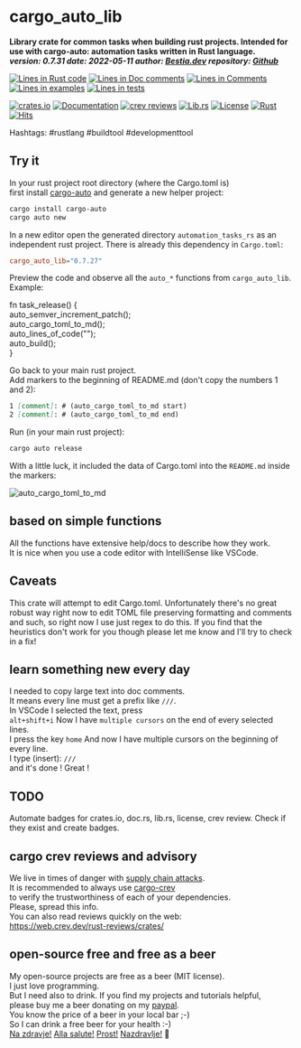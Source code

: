 [comment]: # (auto_md_to_doc_comments segment start A)

# cargo_auto_lib

[comment]: # (auto_cargo_toml_to_md start)

**Library crate for common tasks when building rust projects. Intended for use with cargo-auto: automation tasks written in Rust language.**  
***version: 0.7.31 date: 2022-05-11 author: [Bestia.dev](https://bestia.dev) repository: [Github](https://github.com/bestia-dev/cargo_auto_lib)***  

[comment]: # (auto_cargo_toml_to_md end)

[comment]: # (auto_lines_of_code start)
[![Lines in Rust code](https://img.shields.io/badge/Lines_in_Rust-1410-green.svg)](https://github.com/bestia-dev/cargo_auto_lib/)
[![Lines in Doc comments](https://img.shields.io/badge/Lines_in_Doc_comments-392-blue.svg)](https://github.com/bestia-dev/cargo_auto_lib/)
[![Lines in Comments](https://img.shields.io/badge/Lines_in_comments-167-purple.svg)](https://github.com/bestia-dev/cargo_auto_lib/)
[![Lines in examples](https://img.shields.io/badge/Lines_in_examples-31-yellow.svg)](https://github.com/bestia-dev/cargo_auto_lib/)
[![Lines in tests](https://img.shields.io/badge/Lines_in_tests-93-orange.svg)](https://github.com/bestia-dev/cargo_auto_lib/)

[comment]: # (auto_lines_of_code end)

[![crates.io](https://img.shields.io/crates/v/cargo_auto_lib.svg)](https://crates.io/crates/cargo_auto_lib) [![Documentation](https://docs.rs/cargo_auto_lib/badge.svg)](https://docs.rs/cargo_auto_lib/) [![crev reviews](https://web.crev.dev/rust-reviews/badge/crev_count/cargo_auto_lib.svg)](https://web.crev.dev/rust-reviews/crate/cargo_auto_lib/) [![Lib.rs](https://img.shields.io/badge/Lib.rs-rust-orange.svg)](https://lib.rs/crates/cargo_auto_lib/) [![License](https://img.shields.io/badge/license-MIT-blue.svg)](https://github.com/bestia-dev/cargo_auto_lib/blob/master/LICENSE) [![Rust](https://github.com/bestia-dev/cargo_auto_lib/workflows/RustAction/badge.svg)](https://github.com/bestia-dev/cargo_auto_lib/) [![Hits](https://hits.seeyoufarm.com/api/count/incr/badge.svg?url=https%3A%2F%2Fgithub.com%2Fbestia-dev%2Fcargo_auto_lib&count_bg=%2379C83D&title_bg=%23555555&icon=&icon_color=%23E7E7E7&title=hits&edge_flat=false)](https://hits.seeyoufarm.com)  

Hashtags: #rustlang #buildtool #developmenttool

## Try it

In your rust project root directory (where the Cargo.toml is)  
first install [cargo-auto](https://crates.io/crates/cargo-auto) and generate a new helper project:

```bash
cargo install cargo-auto
cargo auto new
```

In a new editor open the generated directory `automation_tasks_rs` as an independent rust project. There is already this dependency in `Cargo.toml`:  

```toml
cargo_auto_lib="0.7.27"
```

Preview the code and observe all the `auto_*` functions from `cargo_auto_lib`.  
Example:  

fn task_release() {  
    auto_semver_increment_patch();  
    auto_cargo_toml_to_md();  
    auto_lines_of_code("");  
    auto_build();  
}  

Go back to your main rust project.  
Add markers to the beginning of README.md (don't copy the numbers 1 and 2):  

```md
1 [comment]: # (auto_cargo_toml_to_md start)
2 [comment]: # (auto_cargo_toml_to_md end)
```

Run (in your main rust project):

```bash
cargo auto release
```

With a little luck, it included the data of Cargo.toml into the `README.md` inside the markers:  

![auto_cargo_toml_to_md](https://github.com/bestia-dev/cargo_auto_lib/raw/main/images/auto_cargo_toml_to_md.png "auto_cargo_toml_to_md")

## based on simple functions

All the functions have extensive help/docs to describe how they work.  
It is nice when you use a code editor with IntelliSense like VSCode.  

## Caveats

This crate will attempt to edit Cargo.toml. Unfortunately there's no great robust way right now to edit TOML file preserving formatting and comments and such, so right now I use just regex to do this.
If you find that the heuristics don't work for you though please let me know and I'll try to check in a fix!

## learn something new every day

I needed to copy large text into doc comments.  
It means every line must get a prefix like `///`.  
In VSCode I selected the text, press  
`alt+shift+i`
Now I have `multiple cursors` on the end of every selected lines.  
I press the key
`home`
And now I have multiple cursors on the beginning of every line.  
I type (insert):
`///`  
and it's done ! Great !

## TODO

Automate badges for crates.io, doc.rs, lib.rs, license, crev review. Check if they exist and create badges.

## cargo crev reviews and advisory

We live in times of danger with [supply chain attacks](https://en.wikipedia.org/wiki/Supply_chain_attack).  
It is recommended to always use [cargo-crev](https://github.com/crev-dev/cargo-crev)  
to verify the trustworthiness of each of your dependencies.  
Please, spread this info.  
You can also read reviews quickly on the web:  
<https://web.crev.dev/rust-reviews/crates/>  

## open-source free and free as a beer

My open-source projects are free as a beer (MIT license).  
I just love programming.  
But I need also to drink. If you find my projects and tutorials helpful,  
please buy me a beer donating on my [paypal](https://paypal.me/LucianoBestia).  
You know the price of a beer in your local bar ;-)  
So I can drink a free beer for your health :-)  
[Na zdravje!](https://translate.google.com/?hl=en&sl=sl&tl=en&text=Na%20zdravje&op=translate) [Alla salute!](https://dictionary.cambridge.org/dictionary/italian-english/alla-salute) [Prost!](https://dictionary.cambridge.org/dictionary/german-english/prost) [Nazdravlje!](https://matadornetwork.com/nights/how-to-say-cheers-in-50-languages/) 🍻

[comment]: # (auto_md_to_doc_comments segment end A)
